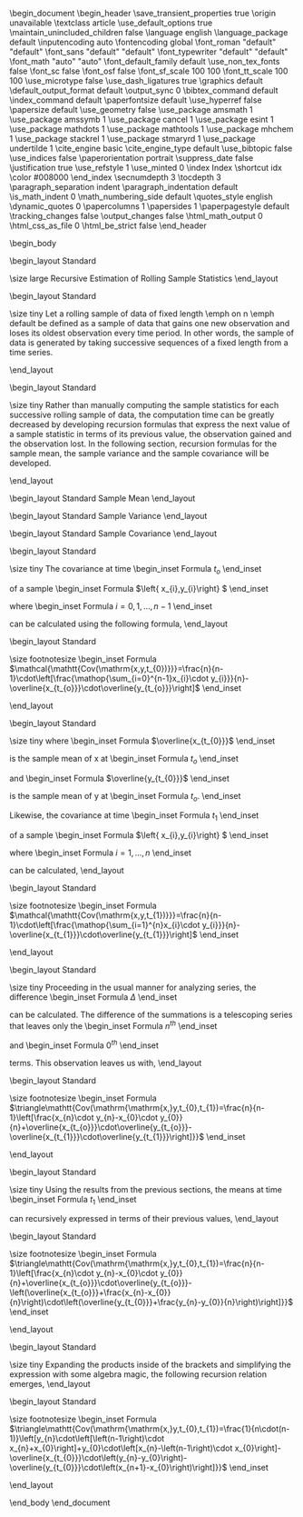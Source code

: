 \begin_document
\begin_header
\save_transient_properties true
\origin unavailable
\textclass article
\use_default_options true
\maintain_unincluded_children false
\language english
\language_package default
\inputencoding auto
\fontencoding global
\font_roman "default" "default"
\font_sans "default" "default"
\font_typewriter "default" "default"
\font_math "auto" "auto"
\font_default_family default
\use_non_tex_fonts false
\font_sc false
\font_osf false
\font_sf_scale 100 100
\font_tt_scale 100 100
\use_microtype false
\use_dash_ligatures true
\graphics default
\default_output_format default
\output_sync 0
\bibtex_command default
\index_command default
\paperfontsize default
\use_hyperref false
\papersize default
\use_geometry false
\use_package amsmath 1
\use_package amssymb 1
\use_package cancel 1
\use_package esint 1
\use_package mathdots 1
\use_package mathtools 1
\use_package mhchem 1
\use_package stackrel 1
\use_package stmaryrd 1
\use_package undertilde 1
\cite_engine basic
\cite_engine_type default
\use_bibtopic false
\use_indices false
\paperorientation portrait
\suppress_date false
\justification true
\use_refstyle 1
\use_minted 0
\index Index
\shortcut idx
\color #008000
\end_index
\secnumdepth 3
\tocdepth 3
\paragraph_separation indent
\paragraph_indentation default
\is_math_indent 0
\math_numbering_side default
\quotes_style english
\dynamic_quotes 0
\papercolumns 1
\papersides 1
\paperpagestyle default
\tracking_changes false
\output_changes false
\html_math_output 0
\html_css_as_file 0
\html_be_strict false
\end_header

\begin_body

\begin_layout Standard

\size large
Recursive Estimation of Rolling Sample Statistics
\end_layout

\begin_layout Standard

\size tiny
Let a rolling sample of data of fixed length
\emph on
 n 
\emph default
be defined as a sample of data that gains one new observation and loses
 its oldest observation every time period.
 In other words, the sample of data is generated by taking successive sequences
 of a fixed length from a time series.
 
\end_layout

\begin_layout Standard

\size tiny
Rather than manually computing the sample statistics for each successive
 rolling sample of data, the computation time can be greatly decreased by
 developing recursion formulas that express the next value of a sample statistic
 in terms of its previous value, the observation gained and the observation
 lost.
 In the following section, recursion formulas for the sample mean, the sample
 variance and the sample covariance will be developed.
 
\end_layout

\begin_layout Standard
Sample Mean
\end_layout

\begin_layout Standard
Sample Variance
\end_layout

\begin_layout Standard
Sample Covariance
\end_layout

\begin_layout Standard

\size tiny
The covariance at time 
\begin_inset Formula $t_{o}$
\end_inset

of a sample 
\begin_inset Formula $\left\{ x_{i},y_{i}\right\} $
\end_inset

where 
\begin_inset Formula $i=0,1,\ldots,n-1$
\end_inset

can be calculated using the following formula,
\end_layout

\begin_layout Standard

\size footnotesize
\begin_inset Formula $\mathcal{\mathtt{Cov(\mathrm{x,y,t_{0})}}}=\frac{n}{n-1}\cdot\left[\frac{\mathop{\sum_{i=0}^{n-1}x_{i}\cdot y_{i}}}{n}-\overline{x_{t_{o}}}\cdot\overline{y_{t_{o}}}\right]$
\end_inset


\end_layout

\begin_layout Standard

\size tiny
where 
\begin_inset Formula $\overline{x_{t_{0}}}$
\end_inset

is the sample mean of x at 
\begin_inset Formula $t_{o}$
\end_inset

 and 
\begin_inset Formula $\overline{y_{t_{0}}}$
\end_inset

is the sample mean of y at 
\begin_inset Formula $t_{o}.$
\end_inset

 Likewise, the covariance at time 
\begin_inset Formula $t_{1}$
\end_inset

of a sample 
\begin_inset Formula $\left\{ x_{i},y_{i}\right\} $
\end_inset

where 
\begin_inset Formula $i=1,\ldots,n$
\end_inset

can be calculated,
\end_layout

\begin_layout Standard

\size footnotesize
\begin_inset Formula $\mathcal{\mathtt{Cov(\mathrm{x,y,t_{1})}}}=\frac{n}{n-1}\cdot\left[\frac{\mathop{\sum_{i=1}^{n}x_{i}\cdot y_{i}}}{n}-\overline{x_{t_{1}}}\cdot\overline{y_{t_{1}}}\right]$
\end_inset


\end_layout

\begin_layout Standard

\size tiny
Proceeding in the usual manner for analyzing series, the difference 
\begin_inset Formula $\Delta$
\end_inset

can be calculated.
 The difference of the summations is a telescoping series that leaves only
 the 
\begin_inset Formula $n^{th}$
\end_inset

and 
\begin_inset Formula $0^{th}$
\end_inset

terms.
 This observation leaves us with,
\end_layout

\begin_layout Standard

\size footnotesize
\begin_inset Formula $\triangle\mathtt{Cov(\mathrm{\mathrm{x,}y,t_{0},t_{1})=\frac{n}{n-1}\left[\frac{x_{n}\cdot y_{n}-x_{0}\cdot y_{0}}{n}+\overline{x_{t_{o}}}\cdot\overline{y_{t_{o}}}-\overline{x_{t_{1}}}\cdot\overline{y_{t_{1}}}\right]}}$
\end_inset


\end_layout

\begin_layout Standard

\size tiny
Using the results from the previous sections, the means at time 
\begin_inset Formula $t_{1}$
\end_inset

can recursively expressed in terms of their previous values,
\end_layout

\begin_layout Standard

\size footnotesize
\begin_inset Formula $\triangle\mathtt{Cov(\mathrm{\mathrm{x,}y,t_{0},t_{1})=\frac{n}{n-1}\left[\frac{x_{n}\cdot y_{n}-x_{0}\cdot y_{0}}{n}+\overline{x_{t_{o}}}\cdot\overline{y_{t_{o}}}-\left(\overline{x_{t_{o}}}+\frac{x_{n}-x_{0}}{n}\right)\cdot\left(\overline{y_{t_{0}}}+\frac{y_{n}-y_{0}}{n}\right)\right]}}$
\end_inset


\end_layout

\begin_layout Standard

\size tiny
Expanding the products inside of the brackets and simplifying the expression
 with some algebra magic, the following recursion relation emerges,
\end_layout

\begin_layout Standard

\size footnotesize
\begin_inset Formula $\triangle\mathtt{Cov(\mathrm{\mathrm{x,}y,t_{0},t_{1})=\frac{1}{n\cdot(n-1)}\left[y_{n}\cdot\left[\left(n-1\right)\cdot x_{n}+x_{0}\right]+y_{0}\cdot\left[x_{n}-\left(n-1\right)\cdot x_{0}\right]-\overline{x_{t_{0}}}\cdot\left(y_{n}-y_{0}\right)-\overline{y_{t_{0}}}\cdot\left(x_{n+1}-x_{0}\right)\right]}}$
\end_inset


\end_layout

\end_body
\end_document